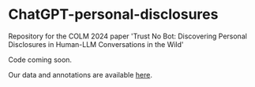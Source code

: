 # ChatGPT-personal-disclosures
Repository for the COLM 2024 paper 'Trust No Bot: Discovering Personal  Disclosures in Human-LLM Conversations in the Wild'


Code coming soon.

Our data and annotations are available [here](https://drive.google.com/drive/folders/1_-Vluq_ugtEuxZ43uRMk29G30ZehN_Eq?usp=sharing).
